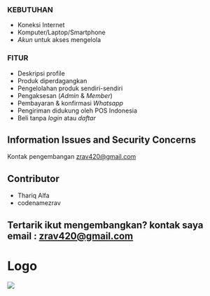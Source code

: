### KEBUTUHAN

- Koneksi Internet
- Komputer/Laptop/Smartphone
- *Akun* untuk akses mengelola

### FITUR

- Deskripsi profile
- Produk diperdagangkan
- Pengelolahan produk sendiri-sendiri
- Pengaksesan (*Admin* & *Member*)
- Pembayaran & konfirmasi *Whatsapp*
- Pengiriman didukung oleh POS Indonesia
- Beli tanpa *login* atau *daftar*

## Information Issues and Security Concerns
Kontak pengembangan zrav420@gmail.com

## Contributor
- Thariq Alfa
- codenamezrav

## Tertarik ikut mengembangkan? kontak saya email : zrav420@gmail.com

# Logo
![](https://upload.wikimedia.org/wikipedia/commons/9/9a/Lambang_Kabupaten_Pasuruan.png) 
